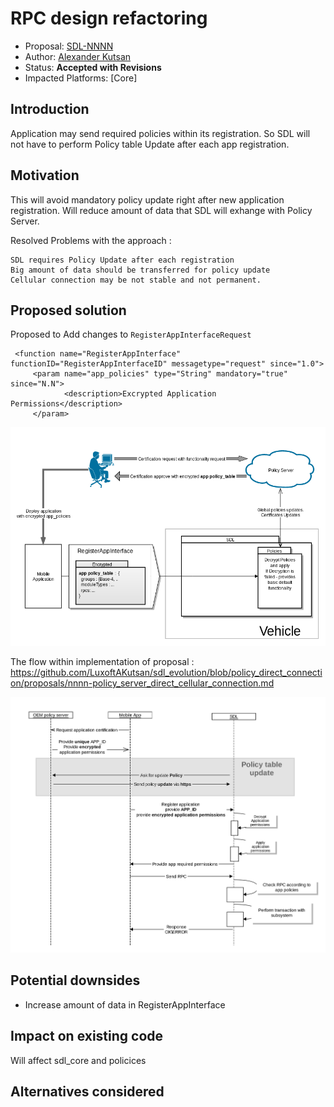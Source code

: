 # RPC design refactoring

* Proposal: [SDL-NNNN](nnnn-send_permissions_within_app_register.md)
* Author: [Alexander Kutsan](https://github.com/LuxoftAKutsan)
* Status: **Accepted with Revisions**
* Impacted Platforms: [Core]

## Introduction

Application may send required policies within its registration. 
So SDL will not have to perform Policy table Update after each app registration.



## Motivation

This will avoid mandatory policy update right after new application registration. 
Will reduce amount of data that SDL will exhange with Policy Server.

Resolved Problems with the approach :

    SDL requires Policy Update after each registration
    Big amount of data should be transferred for policy update 
    Cellular connection may be not stable and not permanent.

## Proposed solution

Proposed to Add changes to `RegisterAppInterfaceRequest` 

```
 <function name="RegisterAppInterface" functionID="RegisterAppInterfaceID" messagetype="request" since="1.0">
     <param name="app_policies" type="String" mandatory="true" since="N.N">
            <description>Excrypted Application Permissions</description>
     </param>
```

![Architecture Approach](../assets/proposals/nnnn-send_permissions_within_app_register/arhitecture_approach.png)


The flow within implementation of proposal : https://github.com/LuxoftAKutsan/sdl_evolution/blob/policy_direct_connection/proposals/nnnn-policy_server_direct_cellular_connection.md 

![Registration with sending Appllication Policies](../assets/proposals/nnnn-send_permissions_within_app_register/register_with_policies.png)

 
## Potential downsides

 - Increase amount of data in RegisterAppInterface

## Impact on existing code

 Will affect sdl_core and policices


## Alternatives considered
 
